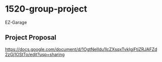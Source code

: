 # 1520-group-project
EZ-Garage

## Project Proposal
https://docs.google.com/document/d/1OgtNeIIdu1lcZXsqxTvkIgjFtjZRJAFZd2zGj1OStTo/edit?usp=sharing
